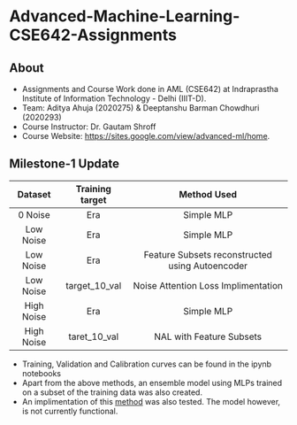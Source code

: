 # Advanced-Machine-Learning-CSE642-Assignments

## About
- Assignments and Course Work done in AML (CSE642) at Indraprastha Institute of Information Technology - Delhi (IIIT-D).
- Team: Aditya Ahuja (2020275) & Deeptanshu Barman Chowdhuri (2020293)
- Course Instructor: Dr. Gautam Shroff 
- Course Website: https://sites.google.com/view/advanced-ml/home.

## Milestone-1 Update

| **Dataset** | **Training target** |                 **Method Used**                 |
|:-----------:|:-------------------:|:-----------------------------------------------:|
|   0 Noise   |         Era         |                    Simple MLP                   |
|  Low Noise  |         Era         |                    Simple MLP                   |
|  Low Noise  |         Era         | Feature Subsets reconstructed using Autoencoder |
|  Low Noise  |    target_10_val    |       Noise Attention Loss Implimentation       |
|  High Noise |         Era         |                    Simple MLP                   |
|  High Noise |     taret_10_val    |             NAL with Feature Subsets            |

- Training, Validation and Calibration curves can be found in the ipynb notebooks
- Apart from the above methods, an ensemble model using MLPs trained on a subset of the training data was also created.
- An implimentation of this [method](https://arxiv.org/pdf/1803.09050.pdf) was also tested. The model however, is not currently functional.


